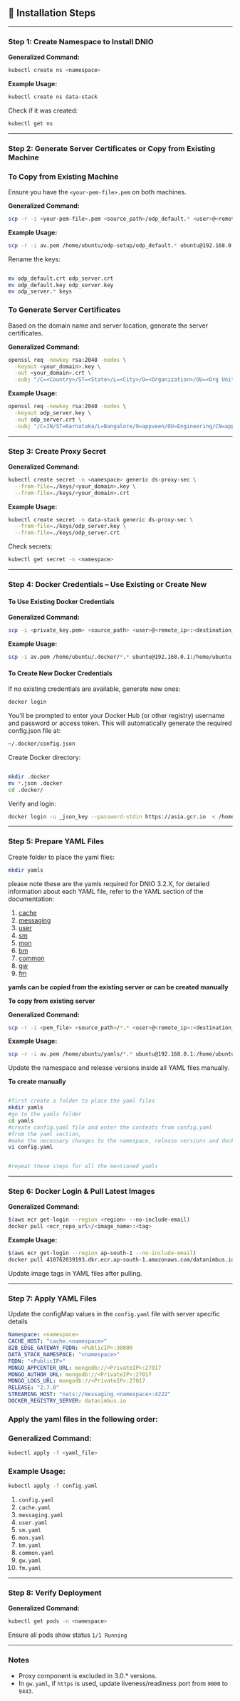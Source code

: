 ## 🚀 Installation Steps

---

### Step 1: Create Namespace to Install DNIO

**Generalized Command:**

```bash
kubectl create ns <namespace>
```

**Example Usage:**

```bash
kubectl create ns data-stack
```

Check if it was created:

```bash
kubectl get ns
```

---

### Step 2: Generate Server Certificates or Copy from Existing Machine

### To Copy from Existing Machine

Ensure you have the `<your-pem-file>.pem` on both machines.

**Generalized Command:**

```bash
scp -r -i <your-pem-file>.pem <source_path>/odp_default.* <user>@<remote_ip>:/home/ubuntu
```

**Example Usage:**

```bash
scp -r -i av.pem /home/ubuntu/odp-setup/odp_default.* ubuntu@192.168.0.1:/home/ubuntu
```

Rename the keys:

```bash

mv odp_default.crt odp_server.crt
mv odp_default.key odp_server.key
mv odp_server.* keys
```

### To Generate Server Certificates

Based on the domain name and server location, generate the server certificates.

**Generalized Command:**

```bash
openssl req -newkey rsa:2048 -nodes \
  -keyout <your_domain>.key \
  -out <your_domain>.crt \
  -subj "/C=<Country>/ST=<State>/L=<City>/O=<Organization>/OU=<Org Unit>/CN=<Common Name>"
```

**Example Usage:**

```bash
openssl req -newkey rsa:2048 -nodes \
  -keyout odp_server.key \
  -out odp_server.crt \
  -subj "/C=IN/ST=Karnataka/L=Bangalore/O=appveen/OU=Engineering/CN=appveen.com"
```

---

### Step 3: Create Proxy Secret

**Generalized Command:**

```bash
kubectl create secret -n <namespace> generic ds-proxy-sec \
  --from-file=./keys/<your_domain>.key \
  --from-file=./keys/<your_domain>.crt
```
**Example Usage:**

```bash
kubectl create secret -n data-stack generic ds-proxy-sec \
  --from-file=./keys/odp_server.key \
  --from-file=./keys/odp_server.crt
```

Check secrets:

```bash
kubectl get secret -n <namespace>
```

---

### Step 4: Docker Credentials – Use Existing or Create New

#### To Use Existing Docker Credentials

**Generalized Command:**

```bash
scp -i <private_key.pem> <source_path> <user>@<remote_ip>:<destination_path>
```

**Example Usage:**

```bash
scp -i av.pem /home/ubuntu/.docker/*.* ubuntu@192.168.0.1:/home/ubuntu
```

#### To Create New Docker Credentials
If no existing credentials are available, generate new ones:

```bash
docker login 
```
You'll be prompted to enter your Docker Hub (or other registry) username and password or access token. This will automatically generate the required config.json file at:
```bash 
~/.docker/config.json
```
Create Docker directory:

```bash

mkdir .docker
mv *.json .docker
cd .docker/
```

Verify and login:

```bash
docker login -u _json_key --password-stdin https://asia.gcr.io  < /home/ubuntu/.docker/data-stack-gcr-push-key.json
```

---

### Step 5: Prepare YAML Files 

Create folder to place the yaml files:

```bash
mkdir yamls
```
please note these are the yamls required for DNIO 3.2.X,
for detailed information about each YAML file, refer to the YAML section of the documentation:

1. [cache](/app/docs/yamls/cache.md)
2. [messaging](/app/docs/yamls/messaging)
3. [user](/app/docs/yamls/user)
4. [sm](/app/docs/yamls/sm)
5. [mon](/app/docs/yamls/mon)
6. [bm](/app/docs/yamls/bm)
7. [common](/app/docs/yamls/common)
8. [gw](/app/docs/yamls/gw)
9. [fm](/app/docs/yamls/fm)

__yamls can be copied from the existing server or can be created manually__

__To copy from existing server__

**Generalized Command:**

```bash
scp -r -i <pem_file> <source_path>/*.* <user>@<remote_ip>:<destination_path>
```

**Example Usage:**

```bash
scp -r -i av.pem /home/ubuntu/yamls/*.* ubuntu@192.168.0.1:/home/ubuntu/yamls
```

Update the namespace and release versions inside all YAML files manually.

__To create manually__
```bash

#first create a folder to place the yaml files
mkdir yamls 
#go to the yamls folder
cd yamls
#create config.yaml file and enter the contents from config.yaml 
#from the yaml section, 
#make the necessary changes to the namespace, release versions and docker image.
vi config.yaml


#repeat these steps for all the mentioned yamls

```

---

### Step 6: Docker Login & Pull Latest Images

**Generalized Command:**

```bash
$(aws ecr get-login --region <region> --no-include-email)
docker pull <ecr_repo_url>/<image_name>:<tag>
```

**Example Usage:**

```bash
$(aws ecr get-login --region ap-south-1 --no-include-email)
docker pull 410762039193.dkr.ecr.ap-south-1.amazonaws.com/datanimbus.io.bm:3.0.0
```

Update image tags in YAML files after pulling.

---

### Step 7: Apply YAML Files

Update the configMap values in the ```config.yaml``` file with server specific details
```yaml
Namespace: <namespace>
CACHE_HOST: "cache.<namespace>"
B2B_EDGE_GATEWAY_FQDN: <PublicIP>:30000
DATA_STACK_NAMESPACE: "<namespace>"
FQDN: "<PublicIP>"
MONGO_APPCENTER_URL: mongodb://<PrivateIP>:27017
MONGO_AUTHOR_URL: mongodb://<PrivateIP>:27017
MONGO_LOGS_URL: mongodb://<PrivateIP>:27017
RELEASE: "2.7.0"
STREAMING_HOST: "nats://messaging.<namespace>:4222"
DOCKER_REGISTRY_SERVER: datanimbus.io
```

### Apply the yaml files in the following order:

### Generalized Command:

```bash
kubectl apply -f <yaml_file>
```

### Example Usage:

```bash
kubectl apply -f config.yaml
```

1. `config.yaml`
2. `cache.yaml`
3. `messaging.yaml`
4.  `user.yaml`
5. `sm.yaml`
6. `mon.yaml`
7. `bm.yaml`
8. `common.yaml`
9. `gw.yaml`
10. `fm.yaml`

---

### Step 8: Verify Deployment

**Generalized Command:**

```bash
kubectl get pods -n <namespace>
```

Ensure all pods show status `1/1 Running`

---

### Notes

* Proxy component is excluded in 3.0.\* versions.
* In `gw.yaml`, if `https` is used, update liveness/readiness port from `9000` to `9443`.
